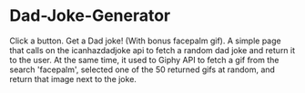 # Dad-Joke-Generator
Click a button. Get a Dad joke! (With bonus facepalm gif).
A simple page that calls on the icanhazdadjoke api to fetch a random dad joke and return it to the user.
At the same time, it used to Giphy API to fetch a gif from the search 'facepalm', selected one of the 50 returned gifs at random, and return that image next to the joke.
